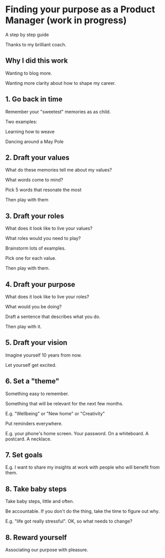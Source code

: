 # Finding your purpose as a Product Manager (work in progress)
A step by step guide

Thanks to my brilliant coach.

## Why I did this work

Wanting to blog more.

Wanting more clarity about how to shape my career.

## 1. Go back in time

Remember your "sweetest" memories as as child.

Two examples:

Learning how to weave 

Dancing around a May Pole

## 2. Draft your values

What do these memories tell me about my values?

What words come to mind?

Pick 5 words that resonate the most

Then play with them

## 3. Draft your roles

What does it look like to live your values?

What roles would you need to play?

Brainstorm lots of examples.

Pick one for each value.

Then play with them.

## 4. Draft your purpose

What does it look like to live your roles?

What would you be doing?

Draft a sentence that describes what you do.

Then play with it.

## 5. Draft your vision

Imagine yourself 10 years from now.

Let yourself get excited.

## 6. Set a "theme" 

Something easy to remember. 

Something that will be relevant for the next few months.

E.g. "Wellbeing" or "New home" or "Creativity"

Put reminders everywhere.

E.g. your phone's home screen. Your password. On a whiteboard. A postcard. A necklace.

## 7. Set goals

E.g. I want to share my insights at work with people who will benefit from them.

## 8. Take baby steps

Take baby steps, little and often.

Be accountable. If you don't do the thing, take the time to figure out why.

E.g. "life got really stressful". OK, so what needs to change?

## 8. Reward yourself

Associating our purpose with pleasure.
